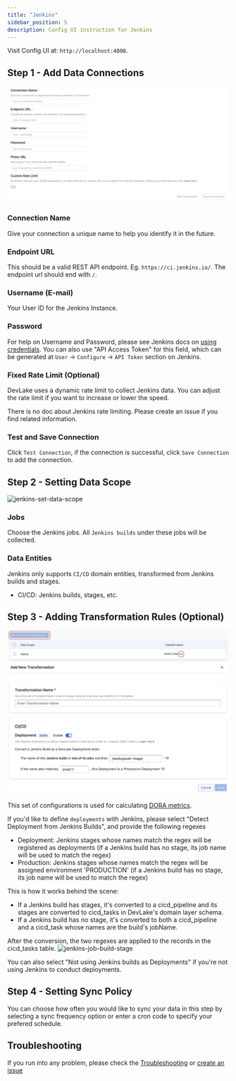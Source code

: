 ```yaml
---
title: "Jenkins"
sidebar_position: 5
description: Config UI instruction for Jenkins
---
```


Visit Config UI at: `http://localhost:4000`.

## Step 1 - Add Data Connections

![jenkins-create-a-connection](images/jenkins-create-a-connection.png)

### Connection Name

Give your connection a unique name to help you identify it in the future.

### Endpoint URL

This should be a valid REST API endpoint. Eg. `https://ci.jenkins.io/`. The endpoint url should end with `/`.

### Username (E-mail)

Your User ID for the Jenkins Instance.

### Password

For help on Username and Password, please see Jenkins docs on [using credentials](https://www.jenkins.io/doc/book/using/using-credentials/). You can also use "API Access Token" for this field, which can be generated at `User` -> `Configure` -> `API Token` section on Jenkins.

### Fixed Rate Limit (Optional)

DevLake uses a dynamic rate limit to collect Jenkins data. You can adjust the rate limit if you want to increase or lower the speed.

There is no doc about Jenkins rate limiting. Please create an issue if you find related information.

### Test and Save Connection

Click `Test Connection`, if the connection is successful, click `Save Connection` to add the connection.

## Step 2 - Setting Data Scope

![jenkins-set-data-scope](/img/ConfigUI/jenkins-set-data-scope.png)

### Jobs

Choose the Jenkins jobs. All `Jenkins builds` under these jobs will be collected.

### Data Entities

Jenkins only supports `CI/CD` domain entities, transformed from Jenkins builds and stages.

- CI/CD: Jenkins builds, stages, etc.

## Step 3 - Adding Transformation Rules (Optional)

![jenkins-set-transformation1](images/jenkins-set-transformation1.png)
![jenkins-set-transformation2](images/jenkins-set-transformation2.png)

This set of configurations is used for calculating [DORA metrics](../DORA.md).

If you'd like to define `deployments` with Jenkins, please select "Detect Deployment from Jenkins Builds", and provide the following regexes

- Deployment: Jenkins stages whose names match the regex will be registered as deployments (if a Jenkins build has no stage, its job name will be used to match the regex)
- Production: Jenkins stages whose names match the regex will be assigned environment 'PRODUCTION' (if a Jenkins build has no stage, its job name will be used to match the regex)

This is how it works behind the scene:

- If a Jenkins build has stages, it's converted to a cicd_pipeline and its stages are converted to cicd_tasks in DevLake's domain layer schema.
- If a Jenkins build has no stage, it's converted to both a cicd_pipeline and a cicd_task whose names are the build's jobName.

After the conversion, the two regexes are applied to the records in the cicd_tasks table.
![jenkins-job-build-stage](/img/ConfigUI/jenkins-job-build-stage.png)

You can also select "Not using Jenkins builds as Deployments" if you're not using Jenkins to conduct deployments.

## Step 4 - Setting Sync Policy

You can choose how often you would like to sync your data in this step by selecting a sync frequency option or enter a cron code to specify your prefered schedule.

## Troubleshooting

If you run into any problem, please check the [Troubleshooting](/Troubleshooting/Configuration.md) or [create an issue](https://github.com/apache/incubator-devlake/issues)
